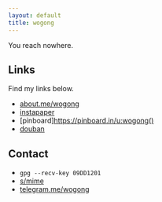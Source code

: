```yaml
---
layout: default
title: wogong
---
```


You reach nowhere.

## Links

Find my links below.

- [about.me/wogong](https://about.me/wogong)
- [instapaper](https://www.instapaper.com/p/wogong)
- [pinboard]https://pinboard.in/u:wogong()
- [douban](https://www.douban.com/people/wogong38/)

## Contact

- `gpg --recv-key 09DD1201`
- [s/mime](#)
- [telegram.me/wogong](http://telegram.me/wogong)